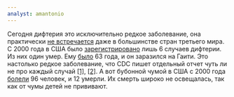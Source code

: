 ```yaml
---
analyst: amantonio
---
```


Сегодня дифтерия это исключительно редкое заболевание, она практически [не встречается](http://apps.who.int/immunization_monitoring/globalsummary/timeseries/tsincidencediphtheria.html) даже в большинстве стран третьего мира.
С 2000 года в США было [зарегистрировано](https://www.cdc.gov/vaccines/pubs/pinkbook/downloads/appendices/e/reported-cases.pdf) лишь 6 случаев дифтерии. Из них один умер. Ему [было](https://www.cdc.gov/mmwr/preview/mmwrhtml/mm5253a3.htm) 63 года, и он заразился на Гаити. Это настолько редкое заболевание, что CDC пишет отдельный отчет чуть ли не про каждый случай [[1]](https://www.cdc.gov/mmwr/preview/mmwrhtml/00051752.htm), [[2]](https://www.cdc.gov/mmwr/preview/mmwrhtml/mm6003a4.htm).
А вот бубонной чумой в США с 2000 года [болели](https://www.cdc.gov/plague/maps/index.html) 96 человек, и 12 умерли. Их смерть широко не освещалась, так как от чумы детей не прививают.
